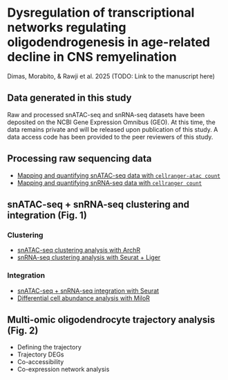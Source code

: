 
# Dysregulation of transcriptional networks regulating oligodendrogenesis in age-related decline in CNS remyelination

Dimas, Morabito, & Rawji et al. 2025 (TODO: Link to the manuscript here)


## Data generated in this study 

Raw and processed snATAC-seq and snRNA-seq datasets have been deposited on the NCBI Gene Expression Omnibus (GEO). At this time, the data remains private and will be released upon publication of this study. A data access code has been provided to the peer reviewers of this study.

## Processing raw sequencing data

* [Mapping and quantifying snATAC-seq data with `cellranger-atac count`](snATAC/preprocessing/cellranger-atac_count.sub)
* [Mapping and quantifying snRNA-seq data with `cellranger count`](snRNA/preprocessing/cellranger_count.sub)

## snATAC-seq + snRNA-seq clustering and integration (Fig. 1)

### Clustering

* [snATAC-seq clustering analysis with ArchR](snATAC/clustering/snATAC_clustering.Rmd)
* [snRNA-seq clustering analysis with Seurat + Liger](snRNA/clustering/snRNA_clustering.Rmd)

### Integration

* [snATAC-seq + snRNA-seq integration with Seurat](integration/integration.Rmd)
* [Differential cell abundance analysis with MiloR](integration/diff_cell_abundance_miloR.Rmd)


## Multi-omic oligodendrocyte trajectory analysis (Fig. 2)

* Defining the trajectory 
* Trajectory DEGs 
* Co-accessibility 
* Co-expression network analysis 
